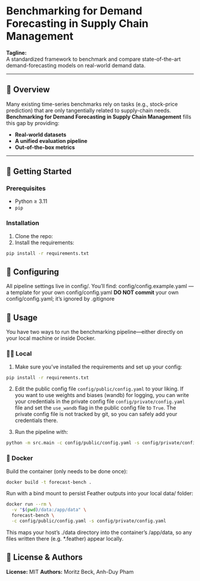 # Benchmarking for Demand Forecasting in Supply Chain Management

**Tagline:**  
A standardized framework to benchmark and compare state-of-the-art demand-forecasting models on real-world demand data.

---

## 📖 Overview

Many existing time-series benchmarks rely on tasks (e.g., stock-price prediction) that are only tangentially related to supply-chain needs. **Benchmarking for Demand Forecasting in Supply Chain Management** fills this gap by providing:

- **Real-world datasets** 
- **A unified evaluation pipeline** 
- **Out-of-the-box metrics** 

---

## 🚀 Getting Started

### Prerequisites

- Python ≥ 3.11 
- `pip`  

### Installation

1. Clone the repo:  
2. Install the requirements:  
```bash
pip install -r requirements.txt
```

## 🔧 Configuring

All pipeline settings live in config/. You’ll find:
config/config.example.yaml — a template for your own config/config.yaml
**DO NOT commit** your own config/config.yaml; it’s ignored by .gitignore

## 🎯 Usage

You have two ways to run the benchmarking pipeline—either directly on your local machine or inside Docker.

### 🏃‍♂️ Local

1. Make sure you’ve installed the requirements and set up your config:
```bash
pip install -r requirements.txt
```
2. Edit the public config file `config/public/config.yaml` to your liking. If you want to use weights and biases (wandb) for logging, you can write your credentials in the private config file `config/private/config.yaml` file and set the `use_wandb` flag in the public config file to `True`. The private config file is not tracked by git, so you can safely add your credentials there.

3. Run the pipeline with:
```bash
python -m src.main -c config/public/config.yaml -s config/private/config.yaml
```

### 🐳 Docker

Build the container (only needs to be done once):
```bash
docker build -t forecast-bench .
```
Run with a bind mount to persist Feather outputs into your local data/ folder:
```bash
docker run --rm \
  -v "$(pwd)/data:/app/data" \
  forecast-bench \
  -c config/public/config.yaml -s config/private/config.yaml
```
This maps your host’s ./data directory into the container’s /app/data, so any files written there (e.g. *.feather) appear locally.

## 📄 License & Authors

**License:** MIT
**Authors:** Moritz Beck, Anh-Duy Pham

